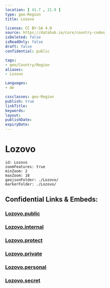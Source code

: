 ```yaml
---
location: [ 41.7 , 21.9 ] 
type: geo-Region
title: Lozovo

license: CC BY-SA 4.0
source: https://datahub.io/core/country-codes
isDeleted: false
isReadOnly: false
draft: false
confidential: public

tags:
- geo/Country/Region
aliases:
- Lozovo

Languages:
- de

cssclasses: geo-Region
publish: true
linkTitle: 
keywords: 
layout: 
publishDate: 
expiryDate: 
---
```


# Lozovo

```leaflet
id: Lozovo
zoomFeatures: true 
minZoom: 2 
maxZoom: 18
geojsonFolder: ./Lozovo/
markerFolder: ./Lozovo/
```


## Confidential Links & Embeds: 

### [Lozovo.public](/_public/\Earth\Continent\Europe\Europe~South\Macedonia~North\Municipalities~MacedoniaLozovo.public.md) 

### [Lozovo.internal](/_internal/\Earth\Continent\Europe\Europe~South\Macedonia~North\Municipalities~MacedoniaLozovo.internal.md) 

### [Lozovo.protect](/_protect/\Earth\Continent\Europe\Europe~South\Macedonia~North\Municipalities~MacedoniaLozovo.protect.md) 

### [Lozovo.private](/_private/\Earth\Continent\Europe\Europe~South\Macedonia~North\Municipalities~MacedoniaLozovo.private.md) 

### [Lozovo.personal](/_personal/\Earth\Continent\Europe\Europe~South\Macedonia~North\Municipalities~MacedoniaLozovo.personal.md) 

### [Lozovo.secret](/_secret/\Earth\Continent\Europe\Europe~South\Macedonia~North\Municipalities~MacedoniaLozovo.secret.md)

